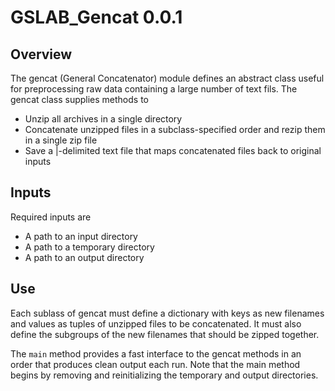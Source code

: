 # GSLAB_Gencat 0.0.1

## Overview

The gencat (General Concatenator) module defines an abstract class useful for preprocessing raw data containing a large number of text fils. The gencat class supplies methods to 
  *  Unzip all archives in a single directory
  *  Concatenate unzipped files in a subclass-specified order and rezip them in a single zip file 
  *  Save a |-delimited text file that maps concatenated files back to original inputs

## Inputs

Required inputs are 
  *  A path to an input directory
  *  A path to a temporary directory
  *  A path to an output directory

## Use

Each sublass of gencat must define a dictionary with keys as new filenames and values as tuples of unzipped files to be concatenated. It must also define the subgroups of the new filenames that should be zipped together. 

The `main` method provides a fast interface to the gencat methods in an order that produces clean output each run. Note that the main method begins by removing and reinitializing the temporary and output directories. 
